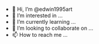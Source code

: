 - 👋 Hi, I’m @edwin1995art
- 👀 I’m interested in ...
- 🌱 I’m currently learning ...
- 💞️ I’m looking to collaborate on ...
- 📫 How to reach me ...

<!---
edwin1995art/edwin1995art is a ✨ special ✨ repository because its `README.md` (this file) appears on your GitHub profile.
You can click the Preview link to take a look at your changes.
--->
